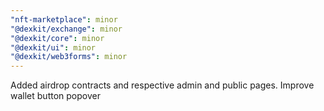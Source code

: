 ```yaml
---
"nft-marketplace": minor
"@dexkit/exchange": minor
"@dexkit/core": minor
"@dexkit/ui": minor
"@dexkit/web3forms": minor
---
```


Added airdrop contracts and respective admin and public pages. Improve wallet button popover

